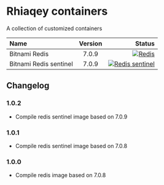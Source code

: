 # Rhiaqey containers

A collection of customized containers

| Name              | Version | Status |
| :---              |:-------:|          ---: |
| Bitnami Redis             |  7.0.9  | [![Redis](https://github.com/rhiaqey/containers/actions/workflows/redis.yml/badge.svg)](https://github.com/rhiaqey/containers/actions/workflows/redis.yml)   |
| Bitnami Redis sentinel    |  7.0.9  | [![Redis sentinel](https://github.com/rhiaqey/containers/actions/workflows/redis-sentinel.yml/badge.svg)](https://github.com/rhiaqey/containers/actions/workflows/redis-sentinel.yml)      |

## Changelog

### 1.0.2
* Compile redis sentinel image based on 7.0.9

### 1.0.1
* Compile redis sentinel image based on 7.0.8

### 1.0.0

* Compile redis image based on 7.0.8
